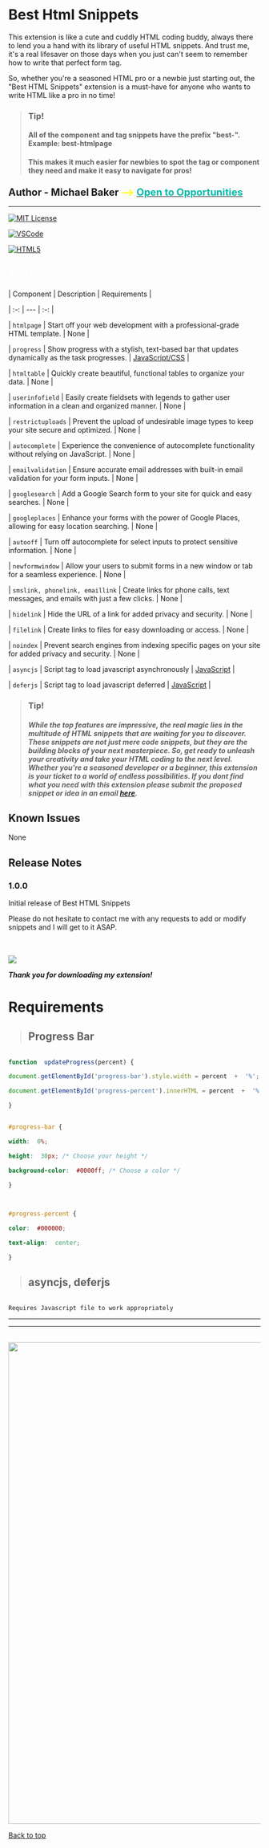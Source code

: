 
# Best Html Snippets

  

This extension is like a cute and cuddly HTML coding buddy, always there to lend you a hand with its library of useful HTML snippets. And trust me, it's a real lifesaver on those days when you just can't seem to remember how to write that perfect form tag.

  

So, whether you're a seasoned HTML pro or a newbie just starting out, the "Best HTML Snippets" extension is a must-have for anyone who wants to write HTML like a pro in no time!

  

> ### Tip!
> #### All of the component and tag snippets have the prefix "best-". Example: best-htmlpage
> #### This makes it much easier for newbies to spot the tag or component they need and make it easy to navigate for pros!

### <b  style="font-size: 1.2em;">Author - Michael Baker <b  style="color: #ffff00;">--></b> [<b style="color: #00baaa">Open to Opportunities</b>](https://www.linkedin.com/in/pxperfectmike/)</b>

  

---

  

[![MIT License](https://img.shields.io/badge/License-MIT-green.svg)](./LICENSE)

[![VSCode](https://img.shields.io/badge/VSCode-0078D4?style=for-the-badge&logo=visual%20studio%20code&logoColor=white)](https://code.visualstudio.com/download)

[![HTML5](https://img.shields.io/badge/HTML5-E34F26?style=for-the-badge&logo=html5&logoColor=white)](https://developer.mozilla.org/en-US/docs/Web/HTML)

  

## <b  style="color: #ffffff">Top Features</b>

  

| Component | Description | Requirements |

| :-: | --- | :-: |

| `htmlpage` | Start off your web development with a professional-grade HTML template. | None |

| `progress` | Show progress with a stylish, text-based bar that updates dynamically as the task progresses. | [JavaScript/CSS](#progress-bar) |

| `htmltable` | Quickly create beautiful, functional tables to organize your data. | None |

| `userinfofield` | Easily create fieldsets with legends to gather user information in a clean and organized manner. | None |

| `restrictuploads` | Prevent the upload of undesirable image types to keep your site secure and optimized. | None |

| `autocomplete` | Experience the convenience of autocomplete functionality without relying on JavaScript. | None |

| `emailvalidation` | Ensure accurate email addresses with built-in email validation for your form inputs. | None |

| `googlesearch` | Add a Google Search form to your site for quick and easy searches. | None |

| `googleplaces` | Enhance your forms with the power of Google Places, allowing for easy location searching. | None |

| `autooff` | Turn off autocomplete for select inputs to protect sensitive information. | None |

| `newformwindow` | Allow your users to submit forms in a new window or tab for a seamless experience. | None |

| `smslink, phonelink, emaillink` | Create links for phone calls, text messages, and emails with just a few clicks. | None |

| `hidelink` | Hide the URL of a link for added privacy and security. | None |

| `filelink` | Create links to files for easy downloading or access. | None |

| `noindex` | Prevent search engines from indexing specific pages on your site for added privacy and security. | None |

| `asyncjs` | Script tag to load javascript asynchronously | [JavaScript](#asyncjs-deferjs) |

| `deferjs` | Script tag to load javascript deferred | [JavaScript](#asyncjs-deferjs) |

  

> ### Tip! 
> ##### While the top features are impressive, the real magic lies in the multitude of HTML snippets that are waiting for you to discover. These snippets are not just mere code snippets, but they are the building blocks of your next masterpiece. So, get ready to unleash your creativity and take your HTML coding to the next level. Whether you're a seasoned developer or a beginner, this extension is your ticket to a world of endless possibilities. If you dont find what you need with this extension please submit the proposed snippet or idea in an email [here](mailto:pxperfectmike@gmail.com).

  

## <b>Known Issues</b>

  

None

  

## Release Notes

  

### 1.0.0

  

Initial release of Best HTML Snippets

  

Please do not hesitate to contact me with any requests to add or modify snippets and I will get to it ASAP.

  

<span  style="display: flex; margin: 0; padding: 0.4em; color: white; font-family: cursive; font-size: 1.2em;">Email Me</span> [![](https://img.shields.io/badge/Gmail-D14836?style=for-the-badge&logo=gmail&logoColor=white)](mailto:pxperfectmike@gmail.com)

  

**_Thank you for downloading my extension!_**

  

# Requirements

  

> ## Progress Bar

  

```javascript

function  updateProgress(percent) {

document.getElementById('progress-bar').style.width = percent  +  '%';

document.getElementById('progress-percent').innerHTML = percent  +  '%';

}

```

  

```css

#progress-bar {

width:  0%;

height:  30px; /* Choose your height */

background-color:  #0000ff; /* Choose a color */

}

  

#progress-percent {

color:  #000000;

text-align:  center;

}

```

  

> ## asyncjs, deferjs

  

```

Requires Javascript file to work appropriately

```

  

---

  

---

  

<br/>

  

<img  style=" width: 100vw;"  src="https://github-readme-activity-graph.cyclic.app/graph?username=PxPerfectMike&theme=github">

  

[Back to top](#best-html-snippets)
